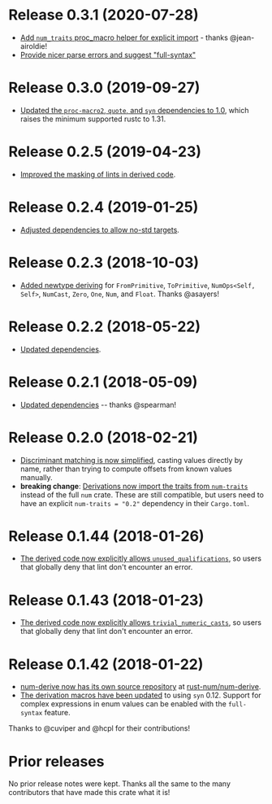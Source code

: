 # Release 0.3.1 (2020-07-28)

- [Add `num_traits` proc_macro helper for explicit import][35] - thanks @jean-airoldie!
- [Provide nicer parse errors and suggest "full-syntax"][39]

[35]: https://github.com/rust-num/num-derive/pull/35
[39]: https://github.com/rust-num/num-derive/pull/39

# Release 0.3.0 (2019-09-27)

- [Updated the `proc-macro2`, `quote`, and `syn` dependencies to 1.0][28],
  which raises the minimum supported rustc to 1.31.

[28]: https://github.com/rust-num/num-derive/pull/28

# Release 0.2.5 (2019-04-23)

- [Improved the masking of lints in derived code][23].

[23]: https://github.com/rust-num/num-derive/pull/23

# Release 0.2.4 (2019-01-25)

- [Adjusted dependencies to allow no-std targets][22].

[22]: https://github.com/rust-num/num-derive/pull/22

# Release 0.2.3 (2018-10-03)

- [Added newtype deriving][17] for `FromPrimitive`, `ToPrimitive`,
  `NumOps<Self, Self>`, `NumCast`, `Zero`, `One`, `Num`, and `Float`.
  Thanks @asayers!

[17]: https://github.com/rust-num/num-derive/pull/17

# Release 0.2.2 (2018-05-22)

- [Updated dependencies][14].

[14]: https://github.com/rust-num/num-derive/pull/14

# Release 0.2.1 (2018-05-09)

- [Updated dependencies][12] -- thanks @spearman!

[12]: https://github.com/rust-num/num-derive/pull/12

# Release 0.2.0 (2018-02-21)

- [Discriminant matching is now simplified][10], casting values directly by
  name, rather than trying to compute offsets from known values manually.
- **breaking change**: [Derivations now import the traits from `num-traits`][11]
  instead of the full `num` crate.  These are still compatible, but users need
  to have an explicit `num-traits = "0.2"` dependency in their `Cargo.toml`.

[10]: https://github.com/rust-num/num-derive/pull/10
[11]: https://github.com/rust-num/num-derive/pull/11


# Release 0.1.44 (2018-01-26)

- [The derived code now explicitly allows `unused_qualifications`][9], so users
  that globally deny that lint don't encounter an error.

[9]: https://github.com/rust-num/num-derive/pull/9


# Release 0.1.43 (2018-01-23)

- [The derived code now explicitly allows `trivial_numeric_casts`][7], so users
  that globally deny that lint don't encounter an error.

[7]: https://github.com/rust-num/num-derive/pull/7


# Release 0.1.42 (2018-01-22)

- [num-derive now has its own source repository][num-356] at [rust-num/num-derive][home].
- [The derivation macros have been updated][3] to using `syn` 0.12.  Support for complex
  expressions in enum values can be enabled with the `full-syntax` feature.

Thanks to @cuviper and @hcpl for their contributions!

[home]: https://github.com/rust-num/num-derive
[num-356]: https://github.com/rust-num/num/pull/356
[3]: https://github.com/rust-num/num-derive/pull/3


# Prior releases

No prior release notes were kept.  Thanks all the same to the many
contributors that have made this crate what it is!

